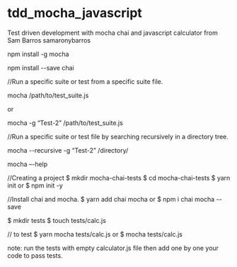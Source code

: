 # tdd_mocha_javascript
 Test driven development with mocha chai and javascript calculator
 from 
 Sam Barros
samaronybarros


npm install -g mocha

npm install --save chai

//Run a specific suite or test from a specific suite file.

mocha /path/to/test_suite.js

or

mocha -g “Test-2” /path/to/test_suite.js

//Run  a specific suite or test file by searching recursively in a directory tree.

mocha --recursive -g “Test-2” /directory/


mocha –-help


//Creating a project 
$ mkdir mocha-chai-tests
$ cd mocha-chai-tests
$ yarn init
or 
$ npm init -y

//Install chai and mocha.
$ yarn add chai mocha
or 
$ npm i chai mocha --save

$ mkdir tests
$ touch tests/calc.js


// to test 
$ yarn mocha tests/calc.js
or
$ mocha tests/calc.js


note: run the tests with empty calculator.js file then add one by one your code to pass tests.



